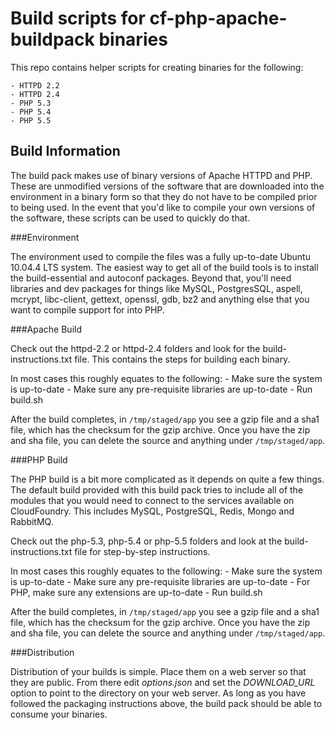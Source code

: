 Build scripts for cf-php-apache-buildpack binaries
==================================================

This repo contains helper scripts for creating binaries for the following:

    - HTTPD 2.2
    - HTTPD 2.4
    - PHP 5.3
    - PHP 5.4
    - PHP 5.5

Build Information
-----------------

The build pack makes use of binary versions of Apache HTTPD and PHP.  These are unmodified versions of the software that are downloaded into the environment in a binary form so that they do not have to be compiled prior to being used.  In the event that you'd like to compile your own versions of the software, these scripts can be used to quickly do that.

###Environment

The environment used to compile the files was a fully up-to-date Ubuntu 10.04.4 LTS system.  The easiest way to get all of the build tools is to install the build-essential and autoconf packages.  Beyond that, you'll need libraries and dev packages for things like MySQL, PostgresSQL, aspell, mcrypt, libc-client, gettext, openssl, gdb, bz2 and anything else that you want to compile support for into PHP.

###Apache Build

Check out the httpd-2.2 or httpd-2.4 folders and look for the build-instructions.txt file.  This contains the steps for building each binary.

In most cases this roughly equates to the following:
    - Make sure the system is up-to-date
    - Make sure any pre-requisite libraries are up-to-date
    - Run build.sh

After the build completes, in ```/tmp/staged/app``` you see a gzip file and a sha1 file, which has the checksum for the gzip archive.  Once you have the zip and sha file, you can delete the source and anything under ```/tmp/staged/app```.

###PHP Build

The PHP build is a bit more complicated as it depends on quite a few things.  The default build provided with this build pack tries to include all of the modules that you would need to connect to the services available on CloudFoundry.  This includes MySQL, PostgreSQL, Redis, Mongo and RabbitMQ.

Check out the php-5.3, php-5.4 or php-5.5 folders and look at the build-instructions.txt file for step-by-step instructions.

In most cases this roughly equates to the following:
    - Make sure the system is up-to-date
    - Make sure any pre-requisite libraries are up-to-date
    - For PHP, make sure any extensions are up-to-date
    - Run build.sh

After the build completes, in ```/tmp/staged/app``` you see a gzip file and a sha1 file, which has the checksum for the gzip archive.  Once you have the zip and sha file, you can delete the source and anything under ```/tmp/staged/app```.

###Distribution

Distribution of your builds is simple.  Place them on a web server so that they are public.  From there edit *options.json* and set the *DOWNLOAD_URL* option to point to the directory on your web server.  As long as you have followed the packaging instructions above, the build pack should be able to consume your binaries.
